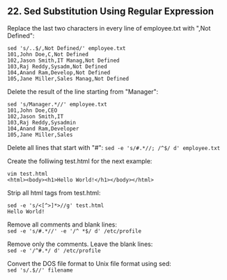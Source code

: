 ## 22. Sed Substitution Using Regular Expression

Replace the last two characters in every line of employee.txt with ",Not Defined":
```
sed 's/..$/,Not Defined/' employee.txt
101,John Doe,C,Not Defined
102,Jason Smith,IT Manag,Not Defined
103,Raj Reddy,Sysadm,Not Defined
104,Anand Ram,Develop,Not Defined
105,Jane Miller,Sales Manag,Not Defined
```

Delete the result of the line starting from "Manager":
```
sed 's/Manager.*//' employee.txt
101,John Doe,CEO
102,Jason Smith,IT
103,Raj Reddy,Sysadmin
104,Anand Ram,Developer
105,Jane Miller,Sales
```

Delete all lines that start with "#":
`sed -e 's/#.*//; /^$/ d' employee.txt`

Create the folliwing test.html for the next example:
```
vim test.html
<html><body><h1>Hello World!</h1></body></html>
```

Strip all html tags from test.html:
```
sed -e 's/<[^>]*>//g' test.html
Hello World!
```

Remove all comments and blank lines:  
`sed -e 's/#.*//' -e '/^ *$/ d' /etc/profile`

Remove only the comments. Leave the blank lines:  
`sed -e '/^#.*/ d' /etc/profile`

Convert the DOS file format to Unix file format using sed:  
`sed 's/.$//' filename`
